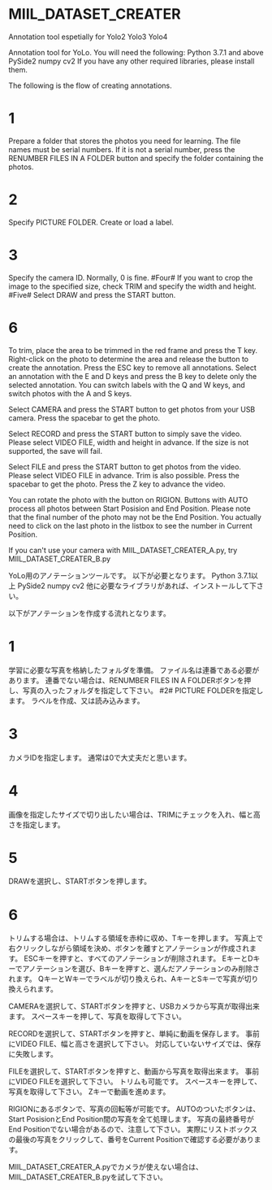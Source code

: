 # MIIL_DATASET_CREATER
Annotation tool espetially for Yolo2 Yolo3 Yolo4


Annotation tool for YoLo.
You will need the following:
Python 3.7.1 and above
PySide2
numpy
cv2
If you have any other required libraries, please install them.


The following is the flow of creating annotations.
# 1 #
Prepare a folder that stores the photos you need for learning.
The file names must be serial numbers.
If it is not a serial number, press the RENUMBER FILES IN A FOLDER button and specify the folder containing the photos.
# 2 #
Specify PICTURE FOLDER.
Create or load a label.
# 3 #
Specify the camera ID.
Normally, 0 is fine.
#Four#
If you want to crop the image to the specified size, check TRIM and specify the width and height.
#Five#
Select DRAW and press the START button.
# 6 #
To trim, place the area to be trimmed in the red frame and press the T key.
Right-click on the photo to determine the area and release the button to create the annotation.
Press the ESC key to remove all annotations.
Select an annotation with the E and D keys and press the B key to delete only the selected annotation.
You can switch labels with the Q and W keys, and switch photos with the A and S keys.



Select CAMERA and press the START button to get photos from your USB camera.
Press the spacebar to get the photo.



Select RECORD and press the START button to simply save the video.
Please select VIDEO FILE, width and height in advance.
If the size is not supported, the save will fail.



Select FILE and press the START button to get photos from the video.
Please select VIDEO FILE in advance.
Trim is also possible.
Press the spacebar to get the photo.
Press the Z key to advance the video.



You can rotate the photo with the button on RIGION.
Buttons with AUTO process all photos between Start Posision and End Position.
Please note that the final number of the photo may not be the End Position.
You actually need to click on the last photo in the listbox to see the number in Current Position.



If you can't use your camera with MIIL_DATASET_CREATER_A.py, try MIIL_DATASET_CREATER_B.py



YoLo用のアノテーションツールです。
以下が必要となります。
Python 3.7.1以上
PySide2
numpy
cv2
他に必要なライブラリがあれば、インストールして下さい。


以下がアノテーションを作成する流れとなります。
# 1 #
学習に必要な写真を格納したフォルダを準備。
ファイル名は連番である必要があります。
連番でない場合は、RENUMBER FILES IN A FOLDERボタンを押し、写真の入ったフォルダを指定して下さい。
#2#
PICTURE FOLDERを指定します。
ラベルを作成、又は読み込みます。
# 3 #
カメラIDを指定します。
通常は0で大丈夫だと思います。
# 4 #
画像を指定したサイズで切り出したい場合は、TRIMにチェックを入れ、幅と高さを指定します。
# 5 #
DRAWを選択し、STARTボタンを押します。
# 6 #
トリムする場合は、トリムする領域を赤枠に収め、Tキーを押します。
写真上で右クリックしながら領域を決め、ボタンを離すとアノテーションが作成されます。
ESCキーを押すと、すべてのアノテーションが削除されます。
EキーとDキーでアノテーションを選び、Bキーを押すと、選んだアノテーションのみ削除されます。
QキーとWキーでラベルが切り換えられ、AキーとSキーで写真が切り換えられます。



CAMERAを選択して、STARTボタンを押すと、USBカメラから写真が取得出来ます。
スペースキーを押して、写真を取得して下さい。



RECORDを選択して、STARTボタンを押すと、単純に動画を保存します。
事前にVIDEO FILE、幅と高さを選択して下さい。
対応していないサイズでは、保存に失敗します。



FILEを選択して、STARTボタンを押すと、動画から写真を取得出来ます。
事前にVIDEO FILEを選択して下さい。
トリムも可能です。
スペースキーを押して、写真を取得して下さい。
Zキーで動画を進めます。



RIGIONにあるボタンで、写真の回転等が可能です。
AUTOのついたボタンは、Start PosisionとEnd Position間の写真を全て処理します。
写真の最終番号がEnd Positionでない場合があるので、注意して下さい。
実際にリストボックスの最後の写真をクリックして、番号をCurrent Positionで確認する必要があります。



MIIL_DATASET_CREATER_A.pyでカメラが使えない場合は、MIIL_DATASET_CREATER_B.pyを試して下さい。
